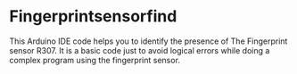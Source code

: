 # Fingerprintsensorfind
This Arduino IDE code helps you to identify the presence of The Fingerprint sensor R307. It is a basic code just to avoid logical errors while doing a complex program using the fingerprint sensor.
